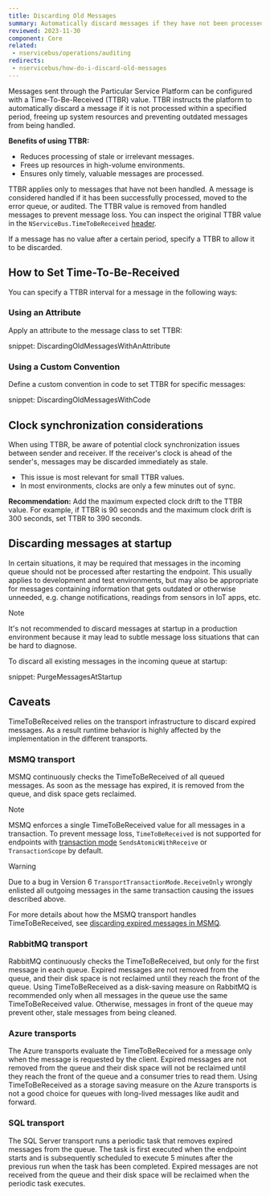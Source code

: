```yaml
---
title: Discarding Old Messages
summary: Automatically discard messages if they have not been processed within a given period of time.
reviewed: 2023-11-30
component: Core
related:
 - nservicebus/operations/auditing
redirects:
 - nservicebus/how-do-i-discard-old-messages
---
```


Messages sent through the Particular Service Platform can be configured with a Time-To-Be-Received (TTBR) value. TTBR instructs the platform to automatically discard a message if it is not processed within a specified period, freeing up system resources and preventing outdated messages from being handled.

**Benefits of using TTBR:**
- Reduces processing of stale or irrelevant messages.
- Frees up resources in high-volume environments.
- Ensures only timely, valuable messages are processed.

TTBR applies only to messages that have not been handled. A message is considered handled if it has been successfully processed, moved to the error queue, or audited. The TTBR value is removed from handled messages to prevent message loss. You can inspect the original TTBR value in the `NServiceBus.TimeToBeReceived` [header](/nservicebus/messaging/headers.md).

If a message has no value after a certain period, specify a TTBR to allow it to be discarded.

## How to Set Time-To-Be-Received

You can specify a TTBR interval for a message in the following ways:

### Using an Attribute

Apply an attribute to the message class to set TTBR:

snippet: DiscardingOldMessagesWithAnAttribute

### Using a Custom Convention

Define a custom convention in code to set TTBR for specific messages:

snippet: DiscardingOldMessagesWithCode

## Clock synchronization considerations

When using TTBR, be aware of potential clock synchronization issues between sender and receiver. If the receiver's clock is ahead of the sender's, messages may be discarded immediately as stale.

- This issue is most relevant for small TTBR values.
- In most environments, clocks are only a few minutes out of sync.

**Recommendation:**
Add the maximum expected clock drift to the TTBR value. For example, if TTBR is 90 seconds and the maximum clock drift is 300 seconds, set TTBR to 390 seconds.


## Discarding messages at startup

In certain situations, it may be required that messages in the incoming queue should not be processed after restarting the endpoint. This usually applies to development and test environments, but may also be appropriate for messages containing information that gets outdated or otherwise unneeded, e.g. change notifications, readings from sensors in IoT apps, etc.

> [!NOTE]
> It's not recommended to discard messages at startup in a production environment because it may lead to subtle message loss situations that can be hard to diagnose.

To discard all existing messages in the incoming queue at startup:

snippet: PurgeMessagesAtStartup

## Caveats

TimeToBeReceived relies on the transport infrastructure to discard expired messages. As a result runtime behavior is highly affected by the implementation in the different transports.


### MSMQ transport

MSMQ continuously checks the TimeToBeReceived of all queued messages. As soon as the message has expired, it is removed from the queue, and disk space gets reclaimed.

> [!NOTE]
> MSMQ enforces a single TimeToBeReceived value for all messages in a transaction. To prevent message loss, `TimeToBeReceived` is not supported for endpoints with [transaction mode](/transports/transactions.md) `SendsAtomicWithReceive` or `TransactionScope` by default.

> [!WARNING]
> Due to a bug in Version 6 `TransportTransactionMode.ReceiveOnly` wrongly enlisted all outgoing messages in the same transaction causing the issues described above.

For more details about how the MSMQ transport handles TimeToBeReceived, see [discarding expired messages in MSMQ](/transports/msmq/discard-expired-messages.md).


### RabbitMQ transport

RabbitMQ continuously checks the TimeToBeReceived, but only for the first message in each queue. Expired messages are not removed from the queue, and their disk space is not reclaimed until they reach the front of the queue. Using TimeToBeReceived as a disk-saving measure on RabbitMQ is recommended only when all messages in the queue use the same TimeToBeReceived value. Otherwise, messages in front of the queue may prevent other, stale messages from being cleaned.


### Azure transports

The Azure transports evaluate the TimeToBeReceived for a message only when the message is requested by the client. Expired messages are not removed from the queue and their disk space will not be reclaimed until they reach the front of the queue and a consumer tries to read them. Using TimeToBeReceived as a storage saving measure on the Azure transports is not a good choice for queues with long-lived messages like audit and forward.


### SQL transport

The SQL Server transport runs a periodic task that removes expired messages from the queue. The task is first executed when the endpoint starts and is subsequently scheduled to execute 5 minutes after the previous run when the task has been completed. Expired messages are not received from the queue and their disk space will be reclaimed when the periodic task executes.


